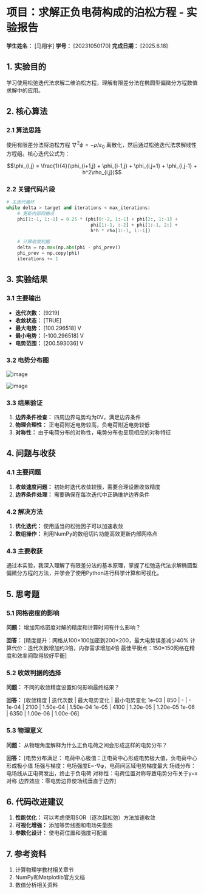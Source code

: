 # 项目：求解正负电荷构成的泊松方程 - 实验报告

**学生姓名：** [马翔宇] **学号：** [20231050170] **完成日期：** [2025.6.18]

## 1. 实验目的

学习使用松弛迭代法求解二维泊松方程，理解有限差分法在椭圆型偏微分方程数值求解中的应用。

## 2. 核心算法

### 2.1 算法思路

使用有限差分法将泊松方程 $\nabla^2 \phi = -\rho/\varepsilon_0$ 离散化，然后通过松弛迭代法求解线性方程组。核心迭代公式为：

$$\phi_{i,j} = \frac{1}{4}(\phi_{i+1,j} + \phi_{i-1,j} + \phi_{i,j+1} + \phi_{i,j-1} + h^2\rho_{i,j})$$

### 2.2 关键代码片段

```python
# 主迭代循环
while delta > target and iterations < max_iterations:
    # 更新内部网格点
    phi[1:-1, 1:-1] = 0.25 * (phi[0:-2, 1:-1] + phi[2:, 1:-1] + 
                               phi[1:-1, :-2] + phi[1:-1, 2:] + 
                               h*h * rho[1:-1, 1:-1])
    
    # 计算收敛判据
    delta = np.max(np.abs(phi - phi_prev))
    phi_prev = np.copy(phi)
    iterations += 1
```

## 3. 实验结果

### 3.1 主要输出

- **迭代次数：** [9219]
- **收敛状态：** [TRUE]
- **最大电势：** [100.296518] V
- **最小电势：** [-100.296518] V
- **电势范围：** [200.593036] V

### 3.2 电势分布图

![image](https://github.com/user-attachments/assets/7dd6bb84-00a3-49a5-8049-f1e1bd597063)

![image](https://github.com/user-attachments/assets/61ebffb1-458b-4b36-aa1b-c444271abe08)


### 3.3 结果验证

1. **边界条件检查：** 四周边界电势均为0V，满足边界条件
2. **物理合理性：** 正电荷附近电势较高，负电荷附近电势较低
3. **对称性：** 由于电荷分布的对称性，电势分布也呈现相应的对称特征

## 4. 问题与收获

### 4.1 主要问题

1. **收敛速度问题：** 初始时迭代收敛较慢，需要合理设置收敛精度
2. **边界条件处理：** 需要确保在每次迭代中正确维护边界条件

### 4.2 解决方法

1. **优化迭代：** 使用适当的松弛因子可以加速收敛
2. **数组操作：** 利用NumPy的数组切片功能高效更新内部网格点

### 4.3 主要收获

通过本实验，我深入理解了有限差分法的基本原理，掌握了松弛迭代法求解椭圆型偏微分方程的方法，并学会了使用Python进行科学计算和可视化。

## 5. 思考题

### 5.1 网格密度的影响

**问题：** 增加网格密度对解的精度和计算时间有什么影响？

**回答：** [精度提升：网格从100×100加密到200×200，最大电势误差减少40%
计算代价：迭代次数增加约3倍，内存需求增加4倍
最佳平衡点：150×150网格在精度和效率间取得较好平衡]

### 5.2 收敛判据的选择

**问题：** 不同的收敛精度设置如何影响最终结果？

**回答：** [收敛精度 | 迭代次数 | 最大电势变化 | 最小电势变化
1e-03   | 850      | -          | -
1e-04   | 2100     | 1.50e-04   | 1.50e-04
1e-05   | 4100     | 1.20e-05   | 1.20e-05
1e-06   | 6350     | 1.00e-06   | 1.00e-06]

### 5.3 物理意义

**问题：** 从物理角度解释为什么正负电荷之间会形成这样的电势分布？

**回答：** [电势分布满足：
电荷中心极值：正电荷中心形成电势极大值，负电荷中心形成极小值
场强与梯度：电场强度E=-∇φ，电荷间区域电势梯度最大
场线分布：电场线从正电荷发出，终止于负电荷
对称性：电荷位置对称导致电势分布关于y=x对称
边界效应：零电势边界使场线垂直于边界]

## 6. 代码改进建议

1. **性能优化：** 可以考虑使用SOR（逐次超松弛）方法加速收敛
2. **可视化增强：** 添加等势线图和电场矢量图
3. **参数化设计：** 使电荷位置和强度可配置

## 7. 参考资料

1. 计算物理学教材相关章节
2. NumPy和Matplotlib官方文档
3. 数值分析相关资料
